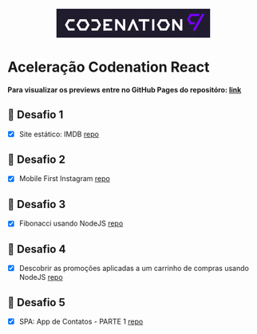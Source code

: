 <p align="center">
  <img alt="Logo Codenation" src="./assets/codenation-logo.png">
</p>

# Aceleração Codenation React

<h4>Para visualizar os previews entre no GitHub Pages do repositóro: <a href="https://viavn.github.io/codenation-react/" taget="_blank">link</a></h4>

## 🚀 Desafio 1
- [x] Site estático: IMDB [repo](./challenges/imdb/)

## 🚀 Desafio 2
- [x] Mobile First Instagram [repo](./challenges/instagram/)

## 🚀 Desafio 3
- [x] Fibonacci usando NodeJS [repo](./challenges/fibonacci/)

## 🚀 Desafio 4
- [x] Descobrir as promoções aplicadas a um carrinho de compras usando NodeJS [repo](./challenges/shopping-cart/)

## 🚀 Desafio 5
- [x] SPA: App de Contatos - PARTE 1 [repo](./challenges/contacts/)
